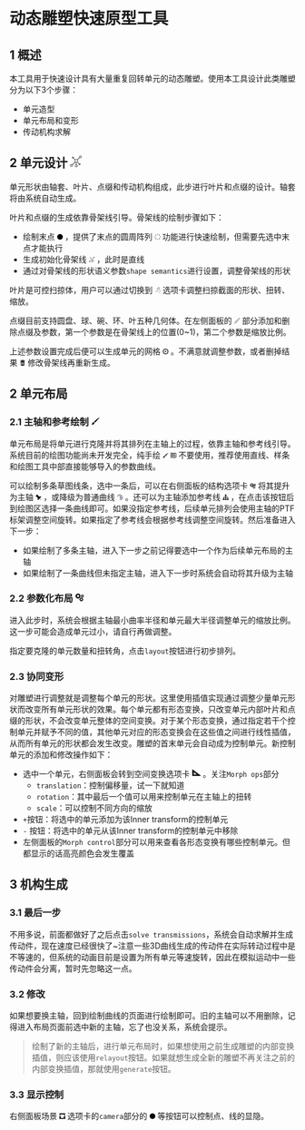 # 动态雕塑快速原型工具

## 1 概述

本工具用于快速设计具有大量重复回转单元的动态雕塑。使用本工具设计此类雕塑分为以下3个步骤：
- 单元造型
- 单元布局和变形
- 传动机构求解

## 2 单元设计 <img src="css/icons/leftbar/separated.svg" width = "20" height = "20"/> 

单元形状由轴套、叶片、点缀和传动机构组成，此步进行叶片和点缀的设计。轴套将由系统自动生成。

叶片和点缀的生成依靠骨架线引导。骨架线的绘制步骤如下：
- 绘制末点 <img src="css/icons/leftbar/dot.svg" width = "10" height = "10"/> ，提供了末点的圆周阵列 <img src="css/icons/leftbar/ca.svg" width = "10" height = "10"/> 功能进行快速绘制，但需要先选中末点才能执行
- 生成初始化骨架线 <img src="css/icons/leftbar/separated.svg" width = "10" height = "10"/> ，此时是直线
- 通过对骨架线的形状语义参数`shape semantics`进行设置，调整骨架线的形状

叶片是可控扫掠体，用户可以通过切换到 <img src="css/icons/leftbar/blade.svg" width = "10" height = "10"/> 选项卡调整扫掠截面的形状、扭转、缩放。

点缀目前支持圆盘、球、碗、环、叶五种几何体。在左侧面板的 <img src="css/icons/leftbar/accessory.svg" width = "10" height = "10"/> 部分添加和删除点缀及参数，第一个参数是在骨架线上的位置(0~1)，第二个参数是缩放比例。

上述参数设置完成后便可以生成单元的网格 <img src="css/icons/leftbar/automation.svg" width = "10" height = "10"/> 。不满意就调整参数，或者删掉结果 <img src="css/icons/leftbar/clear.svg" width = "10" height = "10"/> 修改骨架线再重新生成。

## 2 单元布局

### 2.1 主轴和参考绘制 <img src="css/icons/leftbar/brush2d.svg" width = "15" height = "15"/>  

单元布局是将单元进行克隆并将其排列在主轴上的过程，依靠主轴和参考线引导。系统目前的绘图功能尚未开发完全，纯手绘 <img src="css/icons/leftbar/brush2d.svg" width = "10" height = "10"/>  <img src="css/icons/leftbar/brush3d.svg" width = "10" height = "10"/> 不要使用，推荐使用直线、样条和绘图工具中部直接能够导入的参数曲线。

可以绘制多条草图线条，选中一条后，可以在右侧面板的结构选项卡 <img src="css/icons/rightbar/mechanism-tab.svg" width = "10" height = "10"/> 将其提升为主轴 <img src="css/icons/rightbar/axis.svg" width = "10" height = "10"/> ，或降级为普通曲线 <img src="css/icons/rightbar/contour.svg" width = "10" height = "10"/> 。还可以为主轴添加参考线 <img src="css/icons/rightbar/tree.svg" width = "10" height = "10"/> ，在点击该按钮后到绘图区选择一条曲线即可。如果没指定参考线，后续单元排列会使用主轴的PTF标架调整空间旋转。如果指定了参考线会根据参考线调整空间旋转。然后准备进入下一步：
- 如果绘制了多条主轴，进入下一步之前记得要选中一个作为后续单元布局的主轴
- 如果绘制了一条曲线但未指定主轴，进入下一步时系统会自动将其升级为主轴

### 2.2 参数化布局 <img src="css/icons/menubar/mechanism.svg" width = "15" height = "15"/> 

进入此步时，系统会根据主轴最小曲率半径和单元最大半径调整单元的缩放比例。这一步可能会造成单元过小，请自行再做调整。

指定要克隆的单元数量和扭转角，点击`layout`按钮进行初步排列。

### 2.3 协同变形

对雕塑进行调整就是调整每个单元的形状。这里使用插值实现通过调整少量单元形状而改变所有单元形状的效果。每个单元都有形态变换，只改变单元内部叶片和点缀的形状，不会改变单元整体的空间变换。对于某个形态变换，通过指定若干个控制单元并赋予不同的值，其他单元对应的形态变换会在这些值之间进行线性插值，从而所有单元的形状都会发生改变。雕塑的首末单元会自动成为控制单元。新控制单元的添加和修改操作如下：

- 选中一个单元，右侧面板会转到空间变换选项卡 <img src="css/icons/rightbar/geometry-tab.svg" width = "15" height = "15"/> 。关注`Morph ops`部分
    - `translation`：控制偏移量，试一下就知道
    - `rotation`：其中最后一个值可以用来控制单元在主轴上的扭转
    - `scale`：可以控制不同方向的缩放
- `+`按钮：将选中的单元添加为该Inner transform的控制单元
- `-` 按钮：将选中的单元从该Inner transform的控制单元中移除
- 左侧面板的`Morph control`部分可以用来查看各形态变换有哪些控制单元。但都显示的话高亮颜色会发生覆盖

## 3 机构生成

### 3.1 最后一步

不用多说，前面都做好了之后点击`solve transmissions`，系统会自动求解并生成传动件，现在速度已经很快了~注意一些3D曲线生成的传动件在实际转动过程中是不等速的，但系统的动画目前是设置为所有单元等速旋转，因此在模拟运动中一些传动件会分离，暂时先忽略这一点。

### 3.2 修改

如果想要换主轴，回到绘制曲线的页面进行绘制即可。旧的主轴可以不用删除，记得进入布局页面前选中新的主轴，忘了也没关系，系统会提示。

> 绘制了新的主轴后，进行单元布局时，如果想使用之前生成雕塑的内部变换插值，则应该使用`relayout`按钮。如果就想生成全新的雕塑不再关注之前的内部变换插值，那就使用`generate`按钮。


### 3.3 显示控制

右侧面板场景 <img src="css/icons/rightbar/scene-tab.svg" width = "10" height = "10"/> 选项卡的`camera`部分的 <img src="css/icons/leftbar/dot.svg" width = "10" height = "10"/> 等按钮可以控制点、线的显隐。